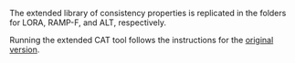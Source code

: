 The extended library of consistency properties is replicated in the folders for LORA, RAMP-F, and ALT, respectively.  

Running the extended CAT tool follows the instructions for the [original version](https://github.com/siliunobi/cat/blob/master/tool/).
